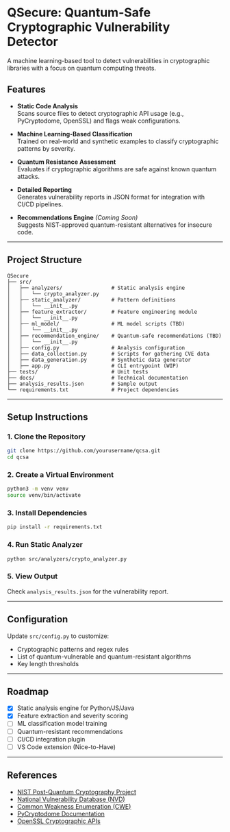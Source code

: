 
# QSecure: Quantum-Safe Cryptographic Vulnerability Detector
A machine learning-based tool to detect vulnerabilities in cryptographic libraries with a focus on quantum computing threats.

## Features

- **Static Code Analysis**  
  Scans source files to detect cryptographic API usage (e.g., PyCryptodome, OpenSSL) and flags weak configurations.

- **Machine Learning-Based Classification**  
  Trained on real-world and synthetic examples to classify cryptographic patterns by severity.

- **Quantum Resistance Assessment**  
  Evaluates if cryptographic algorithms are safe against known quantum attacks.

- **Detailed Reporting**  
  Generates vulnerability reports in JSON format for integration with CI/CD pipelines.

- **Recommendations Engine** *(Coming Soon)*  
  Suggests NIST-approved quantum-resistant alternatives for insecure code.

---

## Project Structure

```
QSecure
├── src/
│   ├── analyzers/                # Static analysis engine
│   │   └── crypto_analyzer.py
│   ├── static_analyzer/          # Pattern definitions
│   │   └── __init__.py
│   ├── feature_extractor/        # Feature engineering module
│   │   └── __init__.py
│   ├── ml_model/                 # ML model scripts (TBD)
│   │   └── __init__.py
│   ├── recommendation_engine/    # Quantum-safe recommendations (TBD)
│   │   └── __init__.py
│   ├── config.py                 # Analysis configuration
│   ├── data_collection.py        # Scripts for gathering CVE data
│   ├── data_generation.py        # Synthetic data generator
│   ├── app.py                    # CLI entrypoint (WIP)
├── tests/                        # Unit tests
├── docs/                         # Technical documentation
├── analysis_results.json         # Sample output
└── requirements.txt              # Project dependencies
```

---

## Setup Instructions

### 1. Clone the Repository

```bash
git clone https://github.com/yourusername/qcsa.git
cd qcsa
```

### 2. Create a Virtual Environment

```bash
python3 -m venv venv
source venv/bin/activate
```

### 3. Install Dependencies

```bash
pip install -r requirements.txt
```

### 4. Run Static Analyzer

```bash
python src/analyzers/crypto_analyzer.py
```

### 5. View Output

Check `analysis_results.json` for the vulnerability report.

---

## Configuration

Update `src/config.py` to customize:

- Cryptographic patterns and regex rules
- List of quantum-vulnerable and quantum-resistant algorithms
- Key length thresholds

---

## Roadmap

- [x] Static analysis engine for Python/JS/Java
- [x] Feature extraction and severity scoring
- [ ] ML classification model training
- [ ] Quantum-resistant recommendations
- [ ] CI/CD integration plugin
- [ ] VS Code extension (Nice-to-Have)

---

## References

- [NIST Post-Quantum Cryptography Project](https://csrc.nist.gov/projects/post-quantum-cryptography)
- [National Vulnerability Database (NVD)](https://nvd.nist.gov/)
- [Common Weakness Enumeration (CWE)](https://cwe.mitre.org/)
- [PyCryptodome Documentation](https://pycryptodome.readthedocs.io/)
- [OpenSSL Cryptographic APIs](https://www.openssl.org/docs/man3.0/)

